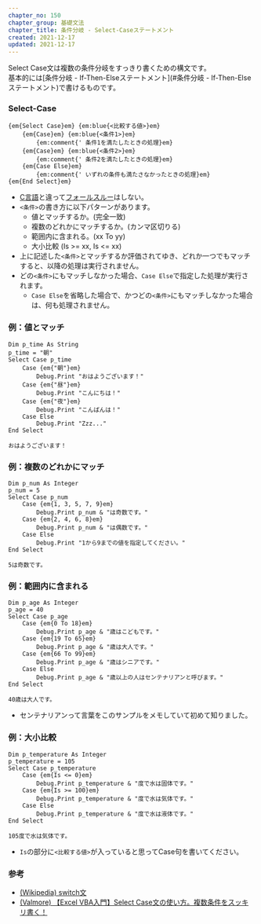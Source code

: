 ```yaml
---
chapter_no: 150
chapter_group: 基礎文法
chapter_title: 条件分岐 - Select-Caseステートメント
created: 2021-12-17
updated: 2021-12-17
---
```

Select Case文は複数の条件分岐をすっきり書くための構文です。  
基本的には[条件分岐 - If-Then-Elseステートメント](#条件分岐 - If-Then-Elseステートメント)で書けるものです。

### Select-Case
```syntax
{em{Select Case}em} {em:blue{<比較する値>}em}
    {em{Case}em} {em:blue{<条件1>}em}
        {em:comment{' 条件1を満たしたときの処理}em}
    {em{Case}em} {em:blue{<条件2>}em}
        {em:comment{' 条件2を満たしたときの処理}em}
    {em{Case Else}em}
        {em:comment{' いずれの条件も満たさなかったときの処理}em}
{em{End Select}em}
```
- [C言語]({{link_to_it_c}})と違って[フォールスルー](https://ja.wikipedia.org/wiki/Switch%E6%96%87#%E3%83%95%E3%82%A9%E3%83%BC%E3%83%AB%E3%82%B9%E3%83%AB%E3%83%BC)はしない。
- `<条件>`の書き方に以下パターンがあります。
  - 値とマッチするか。(完全一致)
  - 複数のどれかにマッチするか。(カンマ区切りる)
  - 範囲内に含まれる。(xx To yy)
  - 大小比較 (Is >= xx, Is <= xx)
- 上に記述した`<条件>`とマッチするか評価されてゆき、どれか一つでもマッチすると、以降の処理は実行されません。
- どの`<条件>`にもマッチしなかった場合、`Case Else`で指定した処理が実行されます。
  - `Case Else`を省略した場合で、かつどの`<条件>`にもマッチしなかった場合は、何も処理されません。

### 例：値とマッチ
```
Dim p_time As String
p_time = "朝"
Select Case p_time
    Case {em{"朝"}em}
        Debug.Print "おはようございます！"
    Case {em{"昼"}em}
        Debug.Print "こんにちは！"
    Case {em{"夜"}em}
        Debug.Print "こんばんは！"
    Case Else
        Debug.Print "Zzz..."
End Select
```
```output
おはようございます！
```

### 例：複数のどれかにマッチ
```
Dim p_num As Integer
p_num = 5
Select Case p_num
    Case {em{1, 3, 5, 7, 9}em}
        Debug.Print p_num & "は奇数です。"
    Case {em{2, 4, 6, 8}em}
        Debug.Print p_num & "は偶数です。"
    Case Else
        Debug.Print "1から9までの値を指定してください。"
End Select
```
```output
5は奇数です。
```

### 例：範囲内に含まれる
```
Dim p_age As Integer
p_age = 40
Select Case p_age
    Case {em{0 To 18}em}
        Debug.Print p_age & "歳はこどもです。"
    Case {em{19 To 65}em}
        Debug.Print p_age & "歳は大人です。"
    Case {em{66 To 99}em}
        Debug.Print p_age & "歳はシニアです。"
    Case Else
        Debug.Print p_age & "歳以上の人はセンテナリアンと呼びます。"
End Select
```
```output
40歳は大人です。
```
- センテナリアンって言葉をこのサンプルをメモしていて初めて知りました。

### 例：大小比較
```
Dim p_temperature As Integer
p_temperature = 105
Select Case p_temperature
    Case {em{Is <= 0}em}
        Debug.Print p_temperature & "度で水は固体です。"
    Case {em{Is >= 100}em}
        Debug.Print p_temperature & "度で水は気体です。"
    Case Else
        Debug.Print p_temperature & "度で水は液体です。"
End Select
```
```output
105度で水は気体です。
```
- `Is`の部分に`<比較する値>`が入っていると思ってCase句を書いてください。

### 参考
- [(Wikipedia) switch文](https://ja.wikipedia.org/wiki/Switch%E6%96%87)
- [(Valmore) 【Excel VBA入門】Select Case文の使い方。複数条件をスッキリ書く！](https://valmore.work/excel-vba-case/)